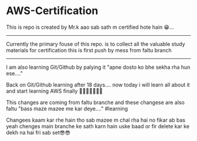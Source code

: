# AWS-Certification
This is repo is created by Mr.k
aao sab sath m certified hote hain 😁...

-------
<p>Currently the primary fouse of this repo. is to collect all the valuable study materials for certification
this is first push by mess from  faltu branch </p>

----------
<p>I am also learning Git/Github by palying it "apne dosto ko bhe sekha rha hun ese...."

Back on Git/Github learning after 18 days.... now today i will learn all about it and start learning AWS finally
🤗😎😎💯🤩🤩🤩</p>
<p>This changes are coming from faltu branche and these changese are also faltu "bass maze mazee me kar deye...." #learning </p>

<p>Changees kaam kar rhe hain tho sab mazee m chal rha hai no fikar ab bas yeah chenges main branche ke sath karn hain uske baad or fir delete kar ke dekh na hai fri sab set😎😎</p>

